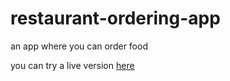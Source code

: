 # restaurant-ordering-app
 an app where you can order food
 
 you can try a live version [here](https://strong-hamster-51428a.netlify.app)
